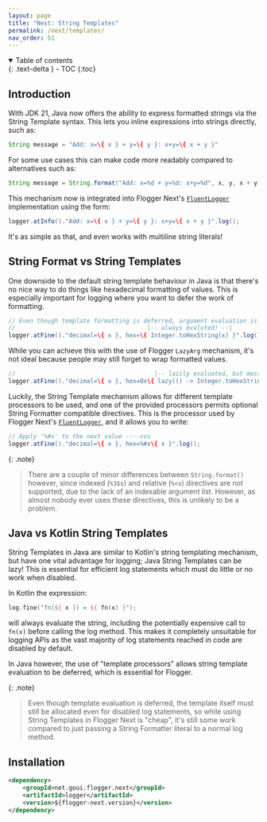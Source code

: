 ```yaml
---
layout: page
title: "Next: String Templates"
permalink: /next/templates/
nav_order: 51
---
```


<details open markdown="block">
  <summary>
    Table of contents
  </summary>
  {: .text-delta }
- TOC
{:toc}
</details>

## Introduction

With JDK 21, Java now offers the ability to express formatted strings via the String Template
syntax. This lets you inline expressions into strings directly, such as:

<!-- @formatter:off -->
```java
String message = "Add: x=\{ x } + y=\{ y }: x+y=\{ x + y }"
```
<!-- @formatter:on -->

For some use cases this can make code more readably compared to alternatives such as:

<!-- @formatter:off -->
```java
String message = String.format("Add: x=%d + y=%d: x+y=%d", x, y, x + y);
```
<!-- @formatter:on -->

This mechanism now is integrated into Flogger Next's [`FluentLogger`]({{site.next.FluentLogger}})
implementation using the form:

<!-- @formatter:off -->
```java
logger.atInfo()."Add: x=\{ x } + y=\{ y }: x+y=\{ x + y }".log();
```
<!-- @formatter:on -->

It's as simple as that, and even works with multiline string literals!

## String Format vs String Templates

One downside to the default string template behaviour in Java is that there's no nice way to do
things like hexadecimal formatting of values. This is especially important for logging where you
want to defer the work of formatting.

<!-- @formatter:off -->
```java
// Even though template formatting is deferred, argument evaluation is not!
//                                     |-- always evaluted! --|
logger.atFine()."decimal=\{ x }, hex=\{ Integer.toHexString(x) }".log();
```
<!-- @formatter:on -->

While you can achieve this with the use of Flogger `LazyArg` mechanism, it's not ideal because
people may still forget to wrap formatted values.

<!-- @formatter:off -->
```java
//                                       |-- lazily evaluated, but messy! --|
logger.atFine()."decimal=\{ x }, hex=0x\{ lazy(() -> Integer.toHexString(x)) }".log();
```
<!-- @formatter:on -->

Luckily, the String Template mechanism allows for different template processors to be used, and one
of the provided processors permits optional String Formatter compatible directives. This is the
processor used by Flogger Next's [`FluentLogger`]({{site.next.FluentLogger}}), and it allows you to
write:

<!-- @formatter:off -->
```java
// Apply '%#x' to the next value ----vvv 
logger.atFine()."decimal=\{ x }, hex=%#x\{ x }".log();
```
<!-- @formatter:on -->

{: .note}
> There are a couple of minor differences between `String.format()` however, since indexed (`%3$s`)
> and relative (`%<s`) directives are not supported, due to the lack of an indexable argument list.
> However, as almost nobody ever uses these directives, this is unlikely to be a problem.

## Java vs Kotlin String Templates

String Templates in Java are similar to Kotlin's string templating mechanism, but have one vital
advantage for logging; Java String Templates can be lazy! This is essential for efficient log
statements which must do little or no work when disabled.

In Kotlin the expression:

<!-- @formatter:off -->
```kotlin
log.fine("fn(${ x }) = ${ fn(x) }");
```
<!-- @formatter:on -->

will always evaluate the string, including the potentially expensive call to `fn(x)` before calling
the log method. This makes it completely unsuitable for logging APIs as the vast majority of log
statements reached in code are disabled by default.

In Java however, the use of "template processors" allows string template evaluation to be deferred,
which is essential for Flogger.

{: .note}
> Even though template evaluation is deferred, the template itself must still be allocated even for
> disabled log statements, so while using String Templates in Flogger Next is "cheap", it's still
> some work compared to just passing a String Formatter literal to a normal log method.

## Installation

<!-- @formatter:off -->
```xml
<dependency>
    <groupId>net.goui.flogger.next</groupId>
    <artifactId>logger</artifactId>
    <version>${flogger-next.version}</version>
</dependency>
```
<!-- @formatter:on -->
